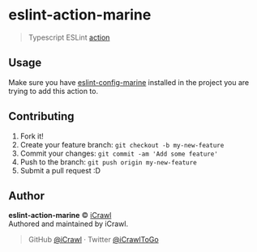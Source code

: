 # eslint-action-marine
> Typescript ESLint [action](https://github.com/features/actions)

## Usage

Make sure you have [eslint-config-marine](https://github.com/iCrawl/eslint-config-marine) installed in the project you are trying to add this action to.

## Contributing

1. Fork it!
2. Create your feature branch: `git checkout -b my-new-feature`
3. Commit your changes: `git commit -am 'Add some feature'`
4. Push to the branch: `git push origin my-new-feature`
5. Submit a pull request :D

## Author

**eslint-action-marine** © [iCrawl](https://github.com/iCrawl)  
Authored and maintained by iCrawl.

> GitHub [@iCrawl](https://github.com/iCrawl) · Twitter [@iCrawlToGo](https://twitter.com/iCrawlToGo)
